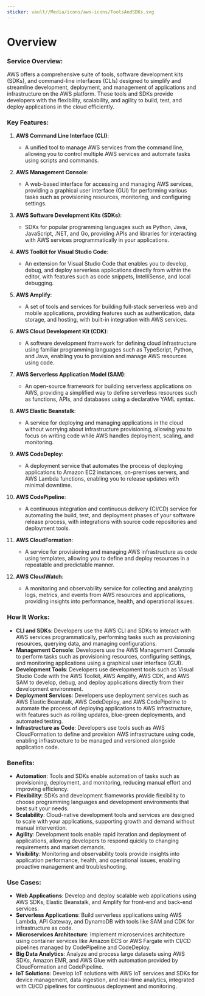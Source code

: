 ```yaml
---
sticker: vault//Media/icons/aws-icons/ToolsAndSDKs.svg
---
```

# Overview

### Service Overview:

AWS offers a comprehensive suite of tools, software development kits (SDKs), and command-line interfaces (CLIs) designed to simplify and streamline development, deployment, and management of applications and infrastructure on the AWS platform. These tools and SDKs provide developers with the flexibility, scalability, and agility to build, test, and deploy applications in the cloud efficiently.

### Key Features:

1. **AWS Command Line Interface (CLI)**:
    
    - A unified tool to manage AWS services from the command line, allowing you to control multiple AWS services and automate tasks using scripts and commands.
2. **AWS Management Console**:
    
    - A web-based interface for accessing and managing AWS services, providing a graphical user interface (GUI) for performing various tasks such as provisioning resources, monitoring, and configuring settings.
3. **AWS Software Development Kits (SDKs)**:
    
    - SDKs for popular programming languages such as Python, Java, JavaScript, .NET, and Go, providing APIs and libraries for interacting with AWS services programmatically in your applications.
4. **AWS Toolkit for Visual Studio Code**:
    
    - An extension for Visual Studio Code that enables you to develop, debug, and deploy serverless applications directly from within the editor, with features such as code snippets, IntelliSense, and local debugging.
5. **AWS Amplify**:
    
    - A set of tools and services for building full-stack serverless web and mobile applications, providing features such as authentication, data storage, and hosting, with built-in integration with AWS services.
6. **AWS Cloud Development Kit (CDK)**:
    
    - A software development framework for defining cloud infrastructure using familiar programming languages such as TypeScript, Python, and Java, enabling you to provision and manage AWS resources using code.
7. **AWS Serverless Application Model (SAM)**:
    
    - An open-source framework for building serverless applications on AWS, providing a simplified way to define serverless resources such as functions, APIs, and databases using a declarative YAML syntax.
8. **AWS Elastic Beanstalk**:
    
    - A service for deploying and managing applications in the cloud without worrying about infrastructure provisioning, allowing you to focus on writing code while AWS handles deployment, scaling, and monitoring.
9. **AWS CodeDeploy**:
    
    - A deployment service that automates the process of deploying applications to Amazon EC2 instances, on-premises servers, and AWS Lambda functions, enabling you to release updates with minimal downtime.
10. **AWS CodePipeline**:
    
    - A continuous integration and continuous delivery (CI/CD) service for automating the build, test, and deployment phases of your software release process, with integrations with source code repositories and deployment tools.
11. **AWS CloudFormation**:
    
    - A service for provisioning and managing AWS infrastructure as code using templates, allowing you to define and deploy resources in a repeatable and predictable manner.
12. **AWS CloudWatch**:
    
    - A monitoring and observability service for collecting and analyzing logs, metrics, and events from AWS resources and applications, providing insights into performance, health, and operational issues.

### How It Works:

- **CLI and SDKs**: Developers use the AWS CLI and SDKs to interact with AWS services programmatically, performing tasks such as provisioning resources, querying data, and managing configurations.
- **Management Console**: Developers use the AWS Management Console to perform tasks such as provisioning resources, configuring settings, and monitoring applications using a graphical user interface (GUI).
- **Development Tools**: Developers use development tools such as Visual Studio Code with the AWS Toolkit, AWS Amplify, AWS CDK, and AWS SAM to develop, debug, and deploy applications directly from their development environment.
- **Deployment Services**: Developers use deployment services such as AWS Elastic Beanstalk, AWS CodeDeploy, and AWS CodePipeline to automate the process of deploying applications to AWS infrastructure, with features such as rolling updates, blue-green deployments, and automated testing.
- **Infrastructure as Code**: Developers use tools such as AWS CloudFormation to define and provision AWS infrastructure using code, enabling infrastructure to be managed and versioned alongside application code.

### Benefits:

- **Automation**: Tools and SDKs enable automation of tasks such as provisioning, deployment, and monitoring, reducing manual effort and improving efficiency.
- **Flexibility**: SDKs and development frameworks provide flexibility to choose programming languages and development environments that best suit your needs.
- **Scalability**: Cloud-native development tools and services are designed to scale with your applications, supporting growth and demand without manual intervention.
- **Agility**: Development tools enable rapid iteration and deployment of applications, allowing developers to respond quickly to changing requirements and market demands.
- **Visibility**: Monitoring and observability tools provide insights into application performance, health, and operational issues, enabling proactive management and troubleshooting.

### Use Cases:

- **Web Applications**: Develop and deploy scalable web applications using AWS SDKs, Elastic Beanstalk, and Amplify for front-end and back-end services.
- **Serverless Applications**: Build serverless applications using AWS Lambda, API Gateway, and DynamoDB with tools like SAM and CDK for infrastructure as code.
- **Microservices Architecture**: Implement microservices architecture using container services like Amazon ECS or AWS Fargate with CI/CD pipelines managed by CodePipeline and CodeDeploy.
- **Big Data Analytics**: Analyze and process large datasets using AWS SDKs, Amazon EMR, and AWS Glue with automation provided by CloudFormation and CodePipeline.
- **IoT Solutions**: Develop IoT solutions with AWS IoT services and SDKs for device management, data ingestion, and real-time analytics, integrated with CI/CD pipelines for continuous deployment and monitoring.